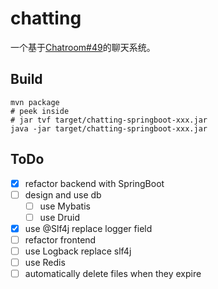 # chatting
一个基于[Chatroom#49](https://github.com/Kanarienvogels/Chatroom/pull/49)的聊天系统。

## Build
```shell
mvn package
# peek inside
# jar tvf target/chatting-springboot-xxx.jar
java -jar target/chatting-springboot-xxx.jar
```

## ToDo
- [x] refactor backend with SpringBoot
- [ ] design and use db
  - [ ] use Mybatis
  - [ ] use Druid
- [x] use @Slf4j replace logger field
- [ ] refactor frontend
- [ ] use Logback replace slf4j
- [ ] use Redis
- [ ] automatically delete files when they expire
